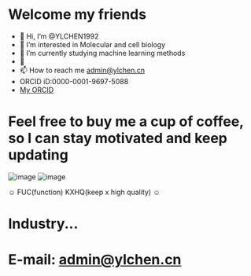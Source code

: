 # Welcome my friends
- 👋 Hi, I’m @YLCHEN1992
- 👀 I’m interested in Molecular and cell biology
- 🌱 I’m currently studying machine learning methods
- 💞️ 
- 📫 How to reach me admin@ylchen.cn 
- ORCID iD:0000-0001-9697-5088
- [My ORCID](https://orcid.org/0000-0001-9697-5088)

# Feel free to buy me a cup of coffee, so I can stay motivated and keep updating
![image](http://ylchen.cn/APAY.jpg)
![image](http://ylchen.cn/labp.jpg)

☺ FUC(function) KXHQ(keep x high quality) ☺
# Industry...
# E-mail: admin@ylchen.cn


